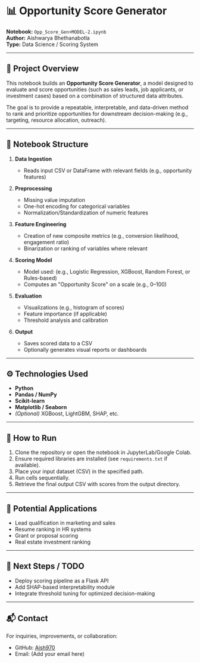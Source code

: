 # 📊 Opportunity Score Generator

**Notebook:** `Opp_Score_Gen+MODEL-2.ipynb`  
**Author:** Aishwarya Bhethanabotla  
**Type:** Data Science / Scoring System

---

## 🧠 Project Overview

This notebook builds an **Opportunity Score Generator**, a model designed to evaluate and score opportunities (such as sales leads, job applicants, or investment cases) based on a combination of structured data attributes.

The goal is to provide a repeatable, interpretable, and data-driven method to rank and prioritize opportunities for downstream decision-making (e.g., targeting, resource allocation, outreach).

---

## 📂 Notebook Structure

1. **Data Ingestion**
   - Reads input CSV or DataFrame with relevant fields (e.g., opportunity features)

2. **Preprocessing**
   - Missing value imputation
   - One-hot encoding for categorical variables
   - Normalization/Standardization of numeric features

3. **Feature Engineering**
   - Creation of new composite metrics (e.g., conversion likelihood, engagement ratio)
   - Binarization or ranking of variables where relevant

4. **Scoring Model**
   - Model used: (e.g., Logistic Regression, XGBoost, Random Forest, or Rules-based)
   - Computes an "Opportunity Score" on a scale (e.g., 0–100)

5. **Evaluation**
   - Visualizations (e.g., histogram of scores)
   - Feature importance (if applicable)
   - Threshold analysis and calibration

6. **Output**
   - Saves scored data to a CSV
   - Optionally generates visual reports or dashboards

---

## ⚙️ Technologies Used

- **Python**
- **Pandas / NumPy**
- **Scikit-learn**
- **Matplotlib / Seaborn**
- *(Optional)* XGBoost, LightGBM, SHAP, etc.

---

## 📌 How to Run

1. Clone the repository or open the notebook in JupyterLab/Google Colab.
2. Ensure required libraries are installed (see `requirements.txt` if available).
3. Place your input dataset (CSV) in the specified path.
4. Run cells sequentially.
5. Retrieve the final output CSV with scores from the output directory.

---

## 🚀 Potential Applications

- Lead qualification in marketing and sales
- Resume ranking in HR systems
- Grant or proposal scoring
- Real estate investment ranking

---

## 🧭 Next Steps / TODO

- Deploy scoring pipeline as a Flask API
- Add SHAP-based interpretability module
- Integrate threshold tuning for optimized decision-making

---

## 📬 Contact

For inquiries, improvements, or collaboration:
- GitHub: [Aish970](https://github.com/Aish970)
- Email: (Add your email here)
